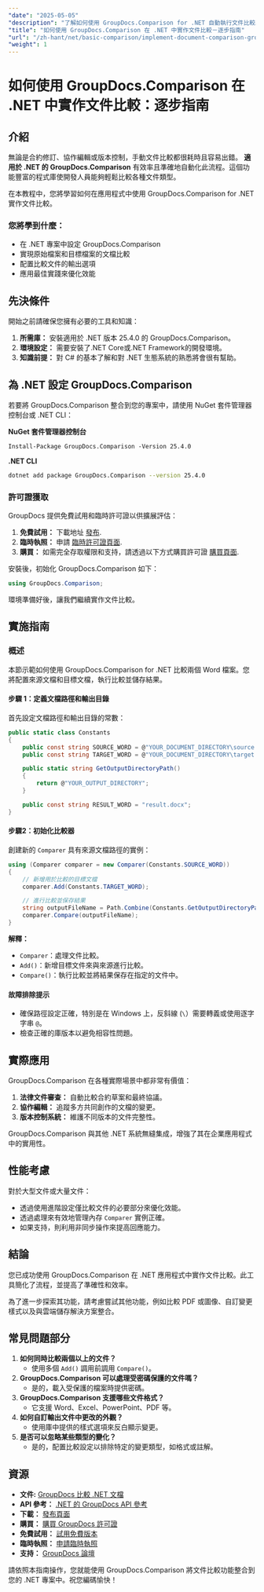 ```yaml
---
"date": "2025-05-05"
"description": "了解如何使用 GroupDocs.Comparison for .NET 自動執行文件比較。本逐步指南可協助您無縫設定、配置和執行比較。"
"title": "如何使用 GroupDocs.Comparison 在 .NET 中實作文件比較－逐步指南"
"url": "/zh-hant/net/basic-comparison/implement-document-comparison-groupdocs-net/"
"weight": 1
---
```


# 如何使用 GroupDocs.Comparison 在 .NET 中實作文件比較：逐步指南

## 介紹

無論是合約修訂、協作編輯或版本控制，手動文件比較都很耗時且容易出錯。 **適用於 .NET 的 GroupDocs.Comparison** 有效率且準確地自動化此流程。這個功能豐富的程式庫使開發人員能夠輕鬆比較各種文件類型。

在本教程中，您將學習如何在應用程式中使用 GroupDocs.Comparison for .NET 實作文件比較。

### 您將學到什麼：
- 在 .NET 專案中設定 GroupDocs.Comparison
- 實現原始檔案和目標檔案的文檔比較
- 配置比較文件的輸出選項
- 應用最佳實踐來優化效能

## 先決條件

開始之前請確保您擁有必要的工具和知識：
1. **所需庫：** 安裝適用於 .NET 版本 25.4.0 的 GroupDocs.Comparison。
2. **環境設定：** 需要安裝了.NET Core或.NET Framework的開發環境。
3. **知識前提：** 對 C# 的基本了解和對 .NET 生態系統的熟悉將會很有幫助。

## 為 .NET 設定 GroupDocs.Comparison

若要將 GroupDocs.Comparison 整合到您的專案中，請使用 NuGet 套件管理器控制台或 .NET CLI：

**NuGet 套件管理器控制台**
```plaintext
Install-Package GroupDocs.Comparison -Version 25.4.0
```

**.NET CLI**
```bash
dotnet add package GroupDocs.Comparison --version 25.4.0
```

### 許可證獲取

GroupDocs 提供免費試用和臨時許可證以供擴展評估：
1. **免費試用：** 下載地址 [發布](https://releases。groupdocs.com/comparison/net/).
2. **臨時執照：** 申請 [臨時許可證頁面](https://purchase。groupdocs.com/temporary-license/).
3. **購買：** 如需完全存取權限和支持，請透過以下方式購買許可證 [購買頁面](https://purchase。groupdocs.com/buy).

安裝後，初始化 GroupDocs.Comparison 如下：
```csharp
using GroupDocs.Comparison;
```

環境準備好後，讓我們繼續實作文件比較。

## 實施指南

### 概述
本節示範如何使用 GroupDocs.Comparison for .NET 比較兩個 Word 檔案。您將配置來源文檔和目標文檔，執行比較並儲存結果。

#### 步驟 1：定義文檔路徑和輸出目錄
首先設定文檔路徑和輸出目錄的常數：
```csharp
public static class Constants
{
    public const string SOURCE_WORD = @"YOUR_DOCUMENT_DIRECTORY\source.docx";
    public const string TARGET_WORD = @"YOUR_DOCUMENT_DIRECTORY\target.docx";

    public static string GetOutputDirectoryPath()
    {
        return @"YOUR_OUTPUT_DIRECTORY";
    }

    public const string RESULT_WORD = "result.docx";
}
```

#### 步驟2：初始化比較器
創建新的 `Comparer` 具有來源文檔路徑的實例：
```csharp
using (Comparer comparer = new Comparer(Constants.SOURCE_WORD))
{
    // 新增用於比較的目標文檔
    comparer.Add(Constants.TARGET_WORD);

    // 進行比較並保存結果
    string outputFileName = Path.Combine(Constants.GetOutputDirectoryPath(), Constants.RESULT_WORD);
    comparer.Compare(outputFileName);
}
```

**解釋：**
- `Comparer`：處理文件比較。
- `Add()`：新增目標文件來與來源進行比較。
- `Compare()`：執行比較並將結果保存在指定的文件中。

#### 故障排除提示
- 確保路徑設定正確，特別是在 Windows 上，反斜線 (`\`）需要轉義或使用逐字字串 `@`。
- 檢查正確的庫版本以避免相容性問題。

## 實際應用

GroupDocs.Comparison 在各種實際場景中都非常有價值：
1. **法律文件審查：** 自動比較合約草案和最終協議。
2. **協作編輯：** 追蹤多方共同創作的文檔的變更。
3. **版本控制系統：** 維護不同版本的文件完整性。

GroupDocs.Comparison 與其他 .NET 系統無縫集成，增強了其在企業應用程式中的實用性。

## 性能考慮

對於大型文件或大量文件：
- 透過使用進階設定僅比較文件的必要部分來優化效能。
- 透過處理來有效地管理內存 `Comparer` 實例正確。
- 如果支持，則利用非同步操作來提高回應能力。

## 結論

您已成功使用 GroupDocs.Comparison 在 .NET 應用程式中實作文件比較。此工具簡化了流程，並提高了準確性和效率。

為了進一步探索其功能，請考慮嘗試其他功能，例如比較 PDF 或圖像、自訂變更樣式以及與雲端儲存解決方案整合。

## 常見問題部分

1. **如何同時比較兩個以上的文件？**
   - 使用多個 `Add()` 調用前調用 `Compare()`。
2. **GroupDocs.Comparison 可以處理受密碼保護的文件嗎？**
   - 是的，載入受保護的檔案時提供密碼。
3. **GroupDocs.Comparison 支援哪些文件格式？**
   - 它支援 Word、Excel、PowerPoint、PDF 等。
4. **如何自訂輸出文件中更改的外觀？**
   - 使用庫中提供的樣式選項來反白顯示變更。
5. **是否可以忽略某些類型的變化？**
   - 是的，配置比較設定以排除特定的變更類型，如格式或註解。

## 資源
- **文件:** [GroupDocs 比較 .NET 文檔](https://docs.groupdocs.com/comparison/net/)
- **API 參考：** [.NET 的 GroupDocs API 參考](https://reference.groupdocs.com/comparison/net/)
- **下載：** [發布頁面](https://releases.groupdocs.com/comparison/net/)
- **購買：** [購買 GroupDocs 許可證](https://purchase.groupdocs.com/buy)
- **免費試用：** [試用免費版本](https://releases.groupdocs.com/comparison/net/)
- **臨時執照：** [申請臨時執照](https://purchase.groupdocs.com/temporary-license/)
- **支持：** [GroupDocs 論壇](https://forum.groupdocs.com/c/comparison/)

請依照本指南操作，您就能使用 GroupDocs.Comparison 將文件比較功能整合到您的 .NET 專案中。祝您編碼愉快！
